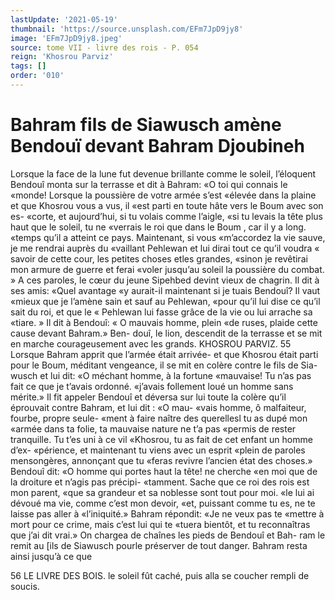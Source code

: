```yaml
---
lastUpdate: '2021-05-19'
thumbnail: 'https://source.unsplash.com/EFm7JpD9jy8'
image: 'EFm7JpD9jy8.jpeg'
source: tome VII - livre des rois - P. 054
reign: 'Khosrou Parviz'
tags: []
order: '010'
---
```


# Bahram fils de Siawusch amène Bendouï devant Bahram Djoubineh

Lorsque la face de la lune fut devenue brillante comme le soleil, l’éloquent Bendouî monta sur la
terrasse et dit à Bahram: «O toi qui connais le «monde! Lorsque la poussière de votre armée s’est
«élevée dans la plaine et que Khosrou vous a vus, il
«est parti en toute hâte vers le Boum avec son es- «corte, et aujourd’hui, si tu volais comme l’aigle,
«si tu levais la tête plus haut que le soleil, tu ne «verrais le roi que dans le Boum , car il y a long. «temps qu’il a atteint ce pays. Maintenant, si vous «m’accordez la vie sauve, je me rendrai auprès du «vaillant Pehlewan et lui dirai tout ce qu’il voudra
« savoir de cette cour, les petites choses etles grandes,
«sinon je revêtirai mon armure de guerre et ferai «voler jusqu’au soleil la poussière du combat. »
A ces paroles, le cœur du jeune Sipehbed devint vieux de chagrin. Il dit à ses amis: «Quel avantage
«y aurait-il maintenant si je tuais Bendouî? Il vaut «mieux que je l’amène sain et sauf au Pehlewan, «pour qu’il lui dise ce qu’il sait du roi, et que le
« Pehlewan lui fasse grâce de la vie ou lui arrache sa «tiare. » Il dit à Bendouî: « O mauvais homme, plein
«de ruses, plaide cette cause devant Bahram.» Ben- douî, le lion, descendit de la terrasse et se mit en marche courageusement avec les grands.
KHOSROU PARVIZ. 55 Lorsque Bahram apprit que l’armée était arrivée-
et que Khosrou était parti pour le Boum, méditant vengeance, il se mit en colère contre le fils de Sia- wusch et lui dit: «O méchant homme, à la fortune «mauvaise! Tu n’as pas fait ce que je t’avais ordonné.
«j’avais follement loué un homme sans mérite.» Il
fit appeler Bendouî et déversa sur lui toute la colère qu’il éprouvait contre Bahram, et lui dit : «O mau-
«vais homme, ô malfaiteur, fourbe, propre seule- «ment à faire naître des querellesl tu as dupé mon «armée dans ta folie, ta mauvaise nature ne t’a pas «permis de rester tranquille. Tu t’es uni à ce vil «Khosrou, tu as fait de cet enfant un homme d’ex- «périence, et maintenant tu viens avec un esprit «plein de paroles mensongères, annonçant que tu «feras revivre l’ancien état des choses.» Bendouî
dit: «O homme qui portes haut la tête! ne cherche «en moi que de la droiture et n’agis pas précipi- «tamment. Sache que ce roi des rois est mon parent, «que sa grandeur et sa noblesse sont tout pour moi. «le lui ai dévoué ma vie, comme c’est mon devoir,
«et, puissant comme tu es, ne te laisse pas aller à «l’iniquité.» Bahram répondit: «Je ne veux pas te
«mettre à mort pour ce crime, mais c’est lui qui te «tuera bientôt, et tu reconnaîtras que j’ai dit vrai.»
On chargea de chaînes les pieds de Bendouî et Bah- ram le remit au [ils de Siawusch pourle préserver de tout danger. Bahram resta ainsi jusqu’à ce que

56 LE LIVRE DES BOIS.
le soleil fût caché, puis alla se coucher rempli de soucis.
